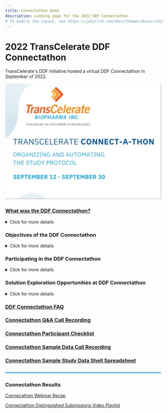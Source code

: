 ```yaml
---
title: Connectathon Home
description: Landing page for the 2022 DDF Connectathon
# To modify the layout, see https://jekyllrb.com/docs/themes/#overriding-theme-defaults
---
```

# 2022 TransCelerate DDF Connectathon

TransCelerate's DDF Initiative hosted a virtual DDF Connectathon in September of 2022. 

<img src="media/images/CONNECT-A-THON-BMA.png" width="500">


### [What was the DDF Connectathon?](https://www.youtube.com/watch?v=vbq9HbhasFw)

<p></p>
<details>
<summary>Click for more details</summary>
<p></p>
The DDF Connectathon was a virtual event for sponsor companies, life sciences technology vendors, CROs, and other stakeholders to experiment and test how well their applications align to the <b>CDISC Unified Study Definitions Model (USDM)</b> and the connectivity and interoperability of these applications with the <b>Study Definitions Repository Reference Implementation (SDR RI)</b>.
<p></p>
Watch a <a target="_blank" href="https://www.youtube.com/watch?v=vbq9HbhasFw">video</a> describing the DDF Connectathon.
<p></p>
<a href="https://www.youtube.com/watch?v=vbq9HbhasFw">
<img src="media\images\Connectathon_Video.png" width="400"></a>
<p></p>
<u>Principles of the DDF Connectathon</u>
<p></p>
The DDF Connectathon event focused on practical ways that companies have and can use the SDR RI and the USDM, and was not meant to be used as an application showcase. 
<p></p>
A key principle of the Connectathon was that it is a safe place to explore options for connectivity, innovation, and interoperatbility. Collaboration with and across different stakeholders was highly encouraged.
<p></p>
</details>
<p></p>

### Objectives of the DDF Connectathon

<p></p>
<details>
<summary>Click for more details</summary>
<p></p>
TransCelerate's DDF Initiative planned an exciting and inspiring event to encourage innovation and to progress DDF's objectives to faciliate interoperability across disparate systems to achieve the seamless flow of protocol data.
<p></p>
The DDF Connectathon strived to... 
<p></p>
- increase stakeholder knowledge and awareness of the DDF solution across the industry through direct and interactive engagement with a functioning SDR RI
<p></p>
- better plan for future SDR RI and USDM development through stakeholder stress testing and feedback on the latest release
<p></p>
- gather feedback from stakeholders on features that may not have been previously considered, and
<p></p>
- cultivate and foster a DDF open-source community through cross-industry collaborations.
<p></p>
</details>
<p></p>

### Participating in the DDF Connectathon

<p></p>
<details>
<summary>Click for more details</summary>
<p></p>
The DDF Connectathon was a cross-industry event. Participants from sponsor companies, life science technology solution vendors, CROs, and other stakeholders were welcome to participate.
<p></p>
<u>Benefits of Participating</u>
<p></p>
By participating in the DDF Connectathon, benefits included
<p></p>
- actively demonstrating and watching others demonstrate connectivity and interoperability with stakeholder solutions
<p></p>
- improving the ability to align solutions with CDISC's USDM standards
<p></p>
- learning from and collaborating with experienced DDF experts and other Connectathon participants, and
<p></p>
- actively contributing toward the DDF solution's future as an early adopter.
<p></p>
<p></p>
<u>Participant Expectations</u>
<p></p>
This was an interactive event. Participants got the most out it by having:
<p></p>
- a functioning solution capable of integrating with the DDF Initiative standards and technology
<p></p>
- a dedicated team capable of setting aside 3 weeks to integrate, test, and develop a solution, and
<p></p>
- a collaborative and cooperative attitude, ready to work with others toward innovative protocol data exchange.
<p></p>
</details>
<p></p>

### Solution Exploration Opportunities at DDF Connectathon

<p></p>
<details>
<summary>Click for more details</summary>
<p></p>
<<<<<<< HEAD
<<<<<<< HEAD
There were six tracks across two categories.  Innovative exploration not detailed below was also welcome and encouraged. 
=======
There were six tracks across two categories.  Innovative exploration not detailed below were also welcome and encouraged.  
>>>>>>> 7a61dce70e86864d57ec047d96904b84c74bcda4
=======
The Connectathon had six tracks across two categories.  Innovative exploration not detailed below was also welcomed and encouraged.  
>>>>>>> 32af916652c8005e2b55682e56677a88b6c4c982
<p></p>
<u>Category: Data Interoperability</u>
<p></p>
TRACK: Connectivity Completeness
<p></p>
- Of the complete set of data elements within the USDM, how many elements were you able to store and transfer (up, down, or both)​
<p></p>
<u>Category: Solution Innovation</u>
<p></p>
TRACK: Analytics/Reporting
<p></p>
- Solution features focused on performing background analysis of relevant DDF data
<p></p>
TRACK: Process Automation
<p></p>
- Solution features related to workflow and process automations, both for input and output of the solution​
<p></p>
TRACK: SDR Host Migration
<p></p>
- Proven ability to migrate, deploy, validate and successfully connect to a hosted SDR instance on a novel system architecture​
<p></p>
TRACK: Supplemental Data and Additional Standards
<p></p>
- Solution features dedicated to layering additional data or incorporating additional standards on top of what the USDM describes
<p></p>
TRACK: User Interface (UI) / User Experience (UX)
<p></p>
- Solution features around displaying relevant data in an easy to use and understandable format​
<p></p>
</details>
<p></p>

### [DDF Connectathon FAQ](CaT_FAQ.md)
### [Connectathon Q&A Call Recording](https://www.youtube.com/watch?v=C7gLc4JtmPg)
### [Connectathon Participant Checklist](https://github.com/transcelerate/ddf-home/blob/main/documents/DDF%20-%20Connectathon%20-%20Participant%20Checklist.docx)
### [Connectathon Sample Data Call Recording](https://www.youtube.com/watch?v=ZrZ7WsAiTlI)
### [Connectathon Sample Study Data Shell Spreadsheet](https://github.com/transcelerate/ddf-home/blob/main/documents/StudyDesignShell-BS%2007SEP2022.xlsx)

<p></p>

<img src="media/images/Line_Break.png" width="500">
<p></p>

### Connectathon Results 
<p></p>
<p></p>
<a href="https://www.youtube.com/watch?v=IbmGLtfAW9o">Connecathon Webinar Recap</a>
<p></p>
<a href="https://www.youtube.com/playlist?list=PLMXS-Xt7Ou1Ihb31TsYjCdKvKik-37LIJ">Connectathon Distinguished Submissions Video Playlist</a>
<p></p>
